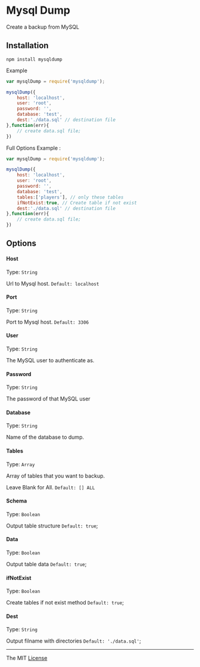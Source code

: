 # Mysql Dump

Create a backup from MySQL

## Installation

```
npm install mysqldump
```

Example 
```javascript
var mysqlDump = require('mysqldump');

mysqlDump({
	host: 'localhost',
	user: 'root',
	password: '',
	database: 'test',
	dest:'./data.sql' // destination file
},function(err){
	// create data.sql file;
})
```

Full Options Example :

```javascript
var mysqlDump = require('mysqldump');

mysqlDump({
	host: 'localhost',
	user: 'root',
	password: '',
	database: 'test',
	tables:['players'], // only these tables 
	ifNotExist:true, // Create table if not exist
	dest:'./data.sql' // destination file
},function(err){
	// create data.sql file;
})
```


## Options


#### Host

Type: `String`

Url to Mysql host. `Default: localhost`

#### Port

Type: `String`

Port to Mysql host. `Default: 3306`

#### User

Type: `String`

The MySQL user to authenticate as.

#### Password

Type: `String`

The password of that MySQL user

#### Database

Type: `String`

Name of the database to dump.

#### Tables 

Type: `Array`

Array of tables that you want to backup.

Leave Blank for All. `Default: [] ALL`

#### Schema 

Type: `Boolean`

Output table structure `Default: true`;

#### Data 

Type: `Boolean`

Output table data `Default: true`;

#### ifNotExist 

Type: `Boolean`

Create tables if not exist method `Default: true`;

#### Dest 

Type: `String`

Output filname with directories `Default: './data.sql'`;

---------------------------------

The MIT [License](https://raw.githubusercontent.com/webcaetano/mysqldump/master/LICENSE.md)
